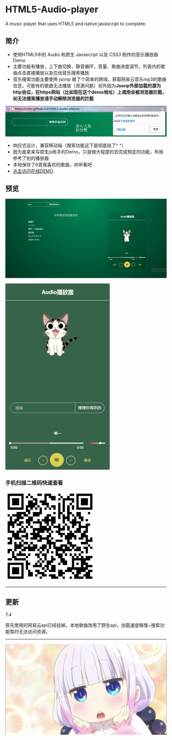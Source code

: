 # HTML5-Audio-player
A music player that uses HTML5 and native javascript to complete.


## 简介

* 使用HTML5中的 Audio 和原生 Javascript 以及 CSS3 制作的音乐播放器Demo
* 主要功能有播放，上下曲切换，静音循环，音量、歌曲进度调节，列表内的歌曲点击直接播放以及在线音乐搜索播放
* 音乐搜索功能主要使用 jsonp 做了个简单的跨域，获取网易云音乐mp3的歌曲信息，可能有的歌曲无法播放（资源问题）另外因为<strong>Jsonp外部加载的源为http协议，在https网站（比如现在这个demo地址）上调用会被浏览器拦截，如无法搜索播放请手动解除浏览器的拦截</strong>

![示例](img/download.jpg)
* 响应式设计，兼容移动端（搜索功能这下是彻底挂了^ ^）
* 因为是拿来写原生js练手的Demo，只是做大程度的去完成预定的功能，布局参考了别的播放器
* 本地保存了6首我喜欢的歌曲，听听看吧
* [点击访问在线DEMO](https://zzite.github.io/HTML5-Audio-player/)

## 预览

![](img/预览1.png)

![](img/预览2.png)

### 手机扫描二维码快速查看

![](img/二维码.png)

***

## 更新

7.4

原先使用的网易云api已经挂掉。本地歌曲改用了野生api，加载速度略慢~搜索功能暂时无法访问资源。



***

![康娜酱](img/kangna.jpg)